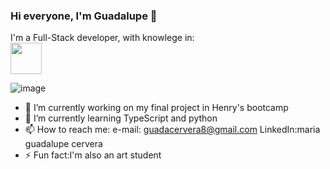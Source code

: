 ### Hi everyone, I'm Guadalupe 👋

<!--
**maria-guadalupe-cervera/maria-guadalupe-cervera** is a ✨ _special_ ✨ repository because its `README.md` (this file) appears on your GitHub profile.


-->
I'm a Full-Stack developer, with knowlege in: <br>
<img width="50px" src="https://user-images.githubusercontent.com/86074558/138720820-d7e1a5f8-21c5-4f33-ba1d-4658224a3759.png">
<!--![image](https://user-images.githubusercontent.com/86074558/138720820-d7e1a5f8-21c5-4f33-ba1d-4658224a3759.png)
![image](https://user-images.githubusercontent.com/86074558/138720754-038aeb7a-172f-4343-9d5a-53d2a4e55585.png)
![image](https://user-images.githubusercontent.com/86074558/138720492-2fef09f7-dbc9-4e10-8b20-65c7aebb6f6d.png) 
![image](https://user-images.githubusercontent.com/86074558/138720913-c70ae671-6526-49e1-90f4-2b14ee8e5eb4.png)
![image](https://user-images.githubusercontent.com/86074558/138721025-731dccb7-f392-4d58-8206-781676538d22.png)
![image](https://user-images.githubusercontent.com/86074558/138721096-c7d99108-dd83-45dd-ab27-6bcf1611bd98.png)
![image](https://user-images.githubusercontent.com/86074558/138721131-58933a83-4df7-4824-abea-cb5d60b2b595.png)
![image](https://user-images.githubusercontent.com/86074558/138721174-bedff55e-babb-4b4a-94f0-e288c5ae237c.png)
![image](https://user-images.githubusercontent.com/86074558/138721246-3046aaa6-f266-42fa-ba9b-801c3ccff812.png)-->
![image](https://user-images.githubusercontent.com/86074558/138722765-a1fef503-f825-4a67-a637-d12498602d8d.png)




- 🔭 I’m currently working on my final project in Henry's bootcamp
- 🌱 I’m currently learning TypeScript and python
- 📫 How to reach me:
e-mail: guadacervera8@gmail.com
LinkedIn:maria guadalupe cervera
- ⚡ Fun fact:I'm also an art student
